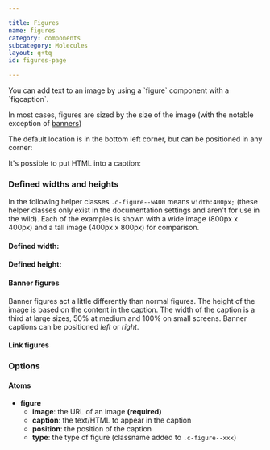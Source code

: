 ```yaml
---

title: Figures
name: figures
category: components
subcategory: Molecules
layout: q+tq
id: figures-page

---
```


<p class="lead">You can add text to an image by using a `figure` component with a `figcaption`.</p>

In most cases, figures are sized by the size of the image (with the notable exception of [banners](#banner-figures))

<script>
component("figure", { "image": "http://lorempixel.com/800/400/people/7", "caption": "Simple text caption", "position": "bottom-left"});
</script>

The default location is in the bottom left corner, but can be positioned in any corner:

<script>
component("figure", { "image": "http://lorempixel.com/800/400/people/1", "caption": "This is a caption", "position": "bottom-left"})
+component("figure", { "image": "http://lorempixel.com/800/400/people/2", "caption": "This is another caption", "position": "top-left"})
+component("figure", { "image": "http://lorempixel.com/800/400/people/3", "caption": "Here is yet another caption", "position": "top-right"})
+component("figure", { "image": "http://lorempixel.com/800/400/people/4", "caption": "Last caption, I promise", "position": "bottom-right"});
</script>

It's possible to put HTML into a caption:

<script>
component("figure", { "image": "http://lorempixel.com/1200/800/people/5", "caption": "<h4>Look at this for a caption!</h4><p>Add in as much content as you want, being careful that the amount of content you add doesn't overwhelm the image.</p>", "position": "bottom-left"});
</script>

### Defined widths and heights

In the following helper classes `.c-figure--w400` means `width:400px;` (these helper classes only exist in the documentation settings and aren't for use in the wild). Each of the examples is shown with a wide image (800px x 400px) and a tall image (400px x 800px) for comparison.

#### Defined width:

<script>
component("figure", { "type":"w400", "image": "http://lorempixel.com/800/400/people/5"});
</script>
<script>component("figure", { "type":"w400", "image": "http://lorempixel.com/400/800/people/6"});
</script>

#### Defined height:

<script>
component("figure", { "type":"h400", "image": "http://lorempixel.com/400/800/people/7"});
</script>
<script>
component("figure", { "type":"h400", "image": "http://lorempixel.com/800/400/people/8"});
</script>

<!--
#### Defined width and height:

Putting an `img` into a `figure` element also has the following benefit: the image will be vertically and horizontally centered, even if it overlaps. **This only works when the figure has a defined height and width.**

_The following image is 800px wide and 400px high_

<script>
component("figure", { "type":"w400 c-figure--h400", "image": "http://lorempixel.com/800/400/people/9"});
</script>

_The following image is 400px wide and 800px high_

<script>
component("figure", { "type":"w400 c-figure--h400", "image": "http://lorempixel.com/400/800/people/9"});
</script>

_The following image is 800px wide and 800px high_

<script>
component("figure", { "type":"w400 c-figure--h400", "image": "http://lorempixel.com/800/800/people/10"});
</script>
-->

#### Banner figures

Banner figures act a little differently than normal figures. The height of the image is based on the content in the caption. The width of the caption is a third at large sizes, 50% at medium and 100% on small screens. Banner captions can be positioned _left_ or _right_.

<script>
component("figure", { "type":"banner", "image": "http://lorempixel.com/800/800/people/1", "caption":"<h3>Here's some content</h3>\n<p>Here is some caption content. The height of the banner will fit to the content size.</p>\n<a class=\"c-btn c-btn--medium c-btn--block c-btn--primary\" href=\"#\">Click here for more</a></div>", "position": "left"});
</script>
<script>
component("figure", { "type":"banner", "image": "http://lorempixel.com/800/800/people/2", "caption":"<h3>Here's some content</h3>\n<p>Here is some caption content. The height of the banner will fit to the content size.</p>\n<p>So if you have loads and loads of content, the banner will get taller and taller and taller.</p>\n<p>And taller.</p>\n<a class=\"c-btn c-btn--medium c-btn--block c-btn--primary\" href=\"#\">Click here for more</a>\n</div>", "position": "right"});
</script>

#### Link figures

<script>
component("grid", { "atoms":[
  { "grid-row": { "atoms": [
    { "grid-box": { "size": "third", "atoms": {
      "figure-link": { "color":"charcoal", "image": "http://lorempixel.com/400/600/people/3", "caption":"<h3>Content title</h3>\n<div class=\"c-figure__caption-content\">\n<p>Here is some caption content.</p>\n<button class=\"c-btn c-btn--medium c-btn--block\">Click here for more</button>\n</div>", "url":"http://google.com"}
    } } },
    { "grid-box": { "size": "third", "atoms": {
      "figure-link": { "color":"pink", "image": "http://lorempixel.com/400/600/people/4", "caption":"<h3>Content title</h3>\n<div class=\"c-figure__caption-content\">\n<p>Here is some caption content.</p>\n<button class=\"c-btn c-btn--medium c-btn--block\">Click here for more</button>\n</div>", "url":"http://google.com"}
    } } },
    { "grid-box": { "size": "third", "atoms": {
      "figure-link": { "color":"teal", "image": "http://lorempixel.com/400/600/people/5", "caption":"<h3>Content title</h3>\n<div class=\"c-figure__caption-content\">\n<p>Here is some caption content.</p>\n<button class=\"c-btn c-btn--medium c-btn--block\">Click here for more</button>\n</div>", "url":"http://google.com"}
    } } }
  ] } },
  { "grid-row": { "atoms": [
    { "grid-box": { "size": "half", "atoms": {
      "figure-link": { "color":"gold", "image": "http://lorempixel.com/400/600/people/6", "caption":"<h3>Content title</h3>\n<div class=\"c-figure__caption-content\">\n<p>Here is some caption content.</p>\n<button class=\"c-btn c-btn--medium c-btn--block\">Click here for more</button>\n</div>", "url":"http://google.com"}
    } } },
    { "grid-box": { "size": "half", "atoms": {
      "figure-link": { "color":"blue", "image": "http://lorempixel.com/400/600/people/7", "caption":"<h3>Content title</h3>\n<div class=\"c-figure__caption-content\">\n<p>Here is some caption content.</p>\n<button class=\"c-btn c-btn--medium c-btn--block\">Click here for more</button>\n</div>", "url":"http://google.com"}
    } } }
  ] } }
] });
</script>

### Options

#### Atoms

* **figure**
  * **image**: the URL of an image **(required)**
  * **caption**: the text/HTML to appear in the caption
  * **position**: the position of the caption
  * **type**: the type of figure (classname added to `.c-figure--xxx`)
